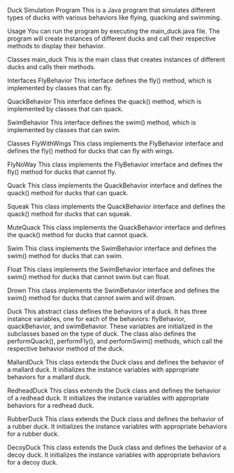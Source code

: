Duck Simulation Program This is a Java program that simulates different types of ducks with various behaviors like flying, quacking and swimming.

Usage You can run the program by executing the main_duck.java file. The program will create instances of different ducks and call their respective methods to display their behavior.

Classes main_duck This is the main class that creates instances of different ducks and calls their methods.

Interfaces FlyBehavior This interface defines the fly() method, which is implemented by classes that can fly.

QuackBehavior This interface defines the quack() method, which is implemented by classes that can quack.

SwimBehavior This interface defines the swim() method, which is implemented by classes that can swim.

Classes FlyWithWings This class implements the FlyBehavior interface and defines the fly() method for ducks that can fly with wings.

FlyNoWay This class implements the FlyBehavior interface and defines the fly() method for ducks that cannot fly.

Quack This class implements the QuackBehavior interface and defines the quack() method for ducks that can quack.

Squeak This class implements the QuackBehavior interface and defines the quack() method for ducks that can squeak.

MuteQuack This class implements the QuackBehavior interface and defines the quack() method for ducks that cannot quack.

Swim This class implements the SwimBehavior interface and defines the swim() method for ducks that can swim.

Float This class implements the SwimBehavior interface and defines the swim() method for ducks that cannot swim but can float.

Drown This class implements the SwimBehavior interface and defines the swim() method for ducks that cannot swim and will drown.

Duck This abstract class defines the behaviors of a duck. It has three instance variables, one for each of the behaviors: flyBehavior, quackBehavior, and swimBehavior. These variables are initialized in the subclasses based on the type of duck. The class also defines the performQuack(), performFly(), and performSwim() methods, which call the respective behavior method of the duck.

MallardDuck This class extends the Duck class and defines the behavior of a mallard duck. It initializes the instance variables with appropriate behaviors for a mallard duck.

RedheadDuck This class extends the Duck class and defines the behavior of a redhead duck. It initializes the instance variables with appropriate behaviors for a redhead duck.

RubberDuck This class extends the Duck class and defines the behavior of a rubber duck. It initializes the instance variables with appropriate behaviors for a rubber duck.

DecoyDuck This class extends the Duck class and defines the behavior of a decoy duck. It initializes the instance variables with appropriate behaviors for a decoy duck.
